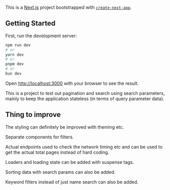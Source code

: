 This is a [Next.js](https://nextjs.org/) project bootstrapped with [`create-next-app`](https://github.com/vercel/next.js/tree/canary/packages/create-next-app).

## Getting Started

First, run the development server:

```bash
npm run dev
# or
yarn dev
# or
pnpm dev
# or
bun dev
```

Open [http://localhost:3000](http://localhost:3000) with your browser to see the result.

This is a project to test out pagination and search using search parameters, mainly to keep the application stateless (in terms of query parameter data).

## Thing to improve

The styling can definitely be improved with theming etc.

Separate components for filters.

Actual endpoints used to check the network timing etc and can be used to get the actual total pages instead of hard coding.

Loaders and loading state can be added with suspense tags.

Sorting data with search params can also be added.

Keyword filters instead of just name search can also be added.